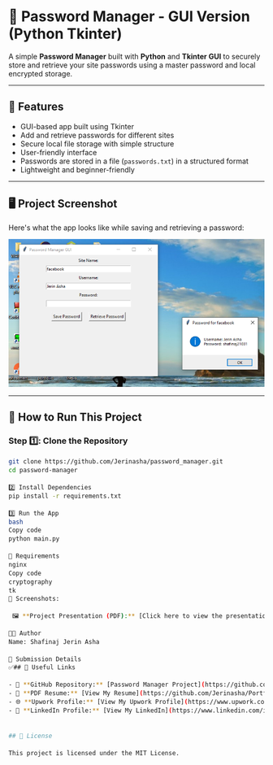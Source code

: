 # 🔐 Password Manager - GUI Version (Python Tkinter)

A simple **Password Manager** built with **Python** and **Tkinter GUI** to securely store and retrieve your site passwords using a master password and local encrypted storage.

---

## 📌 Features

- GUI-based app built using Tkinter
- Add and retrieve passwords for different sites
- Secure local file storage with simple structure
- User-friendly interface
- Passwords are stored in a file (`passwords.txt`) in a structured format
- Lightweight and beginner-friendly

---

## 🖥️ Project Screenshot

Here's what the app looks like while saving and retrieving a password:

![Password Manager Screenshot](./Screenshot%20(44).png)

---

## 🚀 How to Run This Project

### Step 1️⃣: Clone the Repository

```bash
git clone https://github.com/Jerinasha/password_manager.git
cd password-manager

2️⃣ Install Dependencies
pip install -r requirements.txt

3️⃣ Run the App
bash
Copy code
python main.py

🧾 Requirements
nginx
Copy code
cryptography
tk
📸 Screenshots:

 🖼️ **Project Presentation (PDF):** [Click here to view the presentation](https://github.com/Jerinasha/password_manager/blob/96c872ca99ca966299975e399a8ca05056a85cc9/Presentationproject.pptx)

👩‍💻 Author
Name: Shafinaj Jerin Asha

📌 Submission Details
✅## 🔗 Useful Links

- 📁 **GitHub Repository:** [Password Manager Project](https://github.com/Jerinasha/password_manager.git)
- 📄 **PDF Resume:** [View My Resume](https://github.com/Jerinasha/Portfolio-Asha-/blob/a50ebf5d0bed2695860ff33c327960da70bf4bff/Asha(CV).pdf)
- 🌐 **Upwork Profile:** [View My Upwork Profile](https://www.upwork.com/freelancers/~01833eb450d6920bb6?mp_source=share)
- 💼 **LinkedIn Profile:** [View My LinkedIn](https://www.linkedin.com/in/jerin-asha-568835357/)


## 📄 License

This project is licensed under the MIT License.